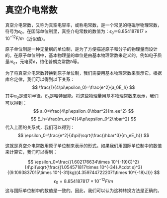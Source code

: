 # 真空介电常数

真空介电常数，又称为真空电容率，或称电常数，是一个常见的电磁学物理常数，符号为$\epsilon_0$。在国际单位制里，真空介电常数的数值为：$\epsilon_0＝8.854187817 × 10^{-12}F/m$（近似值）。

原子单位制是一种无量纲的单位制，是为了方便描述原子和分子的物理量而设计的。在原子单位制中，基本物理量的单位是由基本物理常数来定义的，例如电子质量$m_e$，元电荷$e$，约化普朗克常数$\hbar$等。

为了将真空介电常数转换到原子单位制，我们需要用基本物理常数来表示它。根据库仑定律，我们可以得到以下关系：
$$
\frac{1}{4\pi\epsilon_0}=\frac{e^2}{a_0E_h}
$$
其中$a_0$是玻尔半径，$E_h$是哈特里能。将这些物理量用基本物理常数来表示，我们可以得到：
$$
a_0=\frac{4\pi\epsilon_0\hbar^2}{m_ee^2}
$$
$$
E_h=\frac{m_ee^4}{4\pi\epsilon_0^2\hbar^2}
$$
代入上面的关系式，我们可以得到：
$$
\epsilon_0=\frac{e^2}{4\pi}\sqrt{\frac{\hbar^3}{m_eE_h}}
$$

这就是真空介电常数用原子单位制来表示的形式。如果我们用国际单位制中的数值来计算它，我们可以得到：

$$
\epsilon_0=\frac{(1.602176634\times 10^{-19}C)^2}{4\pi}\sqrt{\frac{(1.054571817\times 10^{-34}J\cdot s)^3}{(9.1093837015\times 10^{-31}kg)(4.3597447222071\times 10^{-18}J)}}
$$
$$
\epsilon_0=8.854187817\times 10^{-12}F/m
$$
这与国际单位制中的数值是一致的。因此，我们可以认为这种转换方法是正确的。

